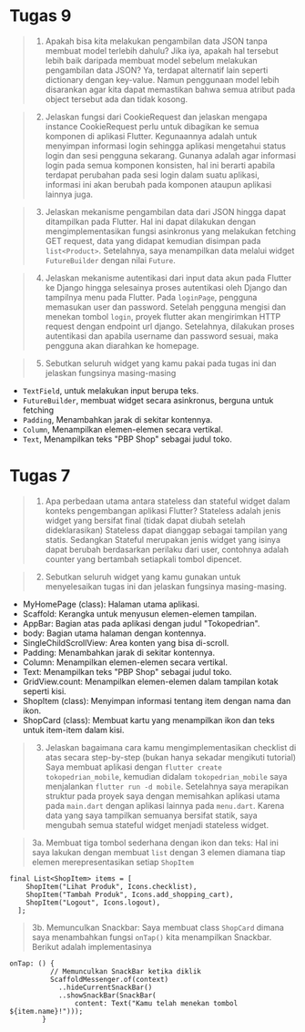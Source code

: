 # Tugas 9
> 1. Apakah bisa kita melakukan pengambilan data JSON tanpa membuat model terlebih dahulu? Jika iya, apakah hal tersebut lebih baik daripada membuat model sebelum melakukan pengambilan data JSON?
Ya, terdapat alternatif lain seperti dictionary dengan key-value. Namun penggunaan model lebih disarankan agar kita dapat memastikan bahwa semua atribut pada object tersebut ada dan tidak kosong.

> 2. Jelaskan fungsi dari CookieRequest dan jelaskan mengapa instance CookieRequest perlu untuk dibagikan ke semua komponen di aplikasi Flutter.
Kegunaannya adalah untuk menyimpan informasi login sehingga aplikasi mengetahui status login dan sesi pengguna sekarang. Gunanya adalah agar informasi login pada semua komponen konsisten, hal ini berarti apabila terdapat perubahan pada sesi login dalam suatu aplikasi, informasi ini akan berubah pada komponen ataupun aplikasi lainnya juga.

> 3. Jelaskan mekanisme pengambilan data dari JSON hingga dapat ditampilkan pada Flutter.
Hal ini dapat dilakukan dengan mengimplementasikan fungsi asinkronus yang melakukan fetching GET request, data yang didapat kemudian disimpan pada `list<Product>`. Setelahnya, saya menampilkan data melalui widget `FutureBuilder` dengan nilai `Future`.

> 4. Jelaskan mekanisme autentikasi dari input data akun pada Flutter ke Django hingga selesainya proses autentikasi oleh Django dan tampilnya menu pada Flutter.
Pada `loginPage`, pengguna memasukan user dan password. Setelah pengguna mengisi dan menekan tombol `login`, proyek flutter akan mengirimkan HTTP request dengan endpoint url django. Setelahnya, dilakukan proses autentikasi dan apabila username dan password sesuai, maka pengguna akan diarahkan ke homepage.

> 5. Sebutkan seluruh widget yang kamu pakai pada tugas ini dan jelaskan fungsinya masing-masing
* `TextField`, untuk melakukan input berupa teks.
* `FutureBuilder`, membuat widget secara asinkronus, berguna untuk fetching
* `Padding`, Menambahkan jarak di sekitar kontennya.
* `Column`, Menampilkan elemen-elemen secara vertikal.
* `Text`, Menampilkan teks "PBP Shop" sebagai judul toko.


# Tugas 7
>1. Apa perbedaan utama antara stateless dan stateful widget dalam konteks pengembangan aplikasi Flutter?
Stateless adalah jenis widget yang bersifat final (tidak dapat diubah setelah dideklarasikan) Stateless dapat dianggap sebagai tampilan yang statis. Sedangkan Stateful merupakan jenis widget yang isinya dapat berubah berdasarkan perilaku dari user, contohnya adalah counter yang bertambah setiapkali tombol dipencet.

>2. Sebutkan seluruh widget yang kamu gunakan untuk menyelesaikan tugas ini dan jelaskan fungsinya masing-masing.
* MyHomePage (class): Halaman utama aplikasi.
* Scaffold: Kerangka untuk menyusun elemen-elemen tampilan.
* AppBar: Bagian atas pada aplikasi dengan judul "Tokopedrian".
* body: Bagian utama halaman dengan kontennya.
* SingleChildScrollView: Area konten yang bisa di-scroll.
* Padding: Menambahkan jarak di sekitar kontennya.
* Column: Menampilkan elemen-elemen secara vertikal.
* Text: Menampilkan teks "PBP Shop" sebagai judul toko.
* GridView.count: Menampilkan elemen-elemen dalam tampilan kotak seperti kisi.
* ShopItem (class): Menyimpan informasi tentang item dengan nama dan ikon.
* ShopCard (class): Membuat kartu yang menampilkan ikon dan teks untuk item-item dalam kisi.


>3. Jelaskan bagaimana cara kamu mengimplementasikan checklist di atas secara step-by-step (bukan hanya sekadar mengikuti tutorial)
Saya membuat aplikasi dengan `flutter create tokopedrian_mobile`, kemudian didalam `tokopedrian_mobile` saya menjalankan `flutter run -d mobile`. Setelahnya saya merapikan struktur pada proyek saya dengan memisahkan aplikasi utama pada `main.dart` dengan aplikasi lainnya pada `menu.dart`. Karena data yang saya tampilkan semuanya bersifat statik, saya mengubah semua stateful widget menjadi stateless widget. 

>3a. Membuat tiga tombol sederhana dengan ikon dan teks:
Hal ini saya lakukan dengan membuat `list` dengan 3 elemen diamana tiap elemen merepresentasikan setiap `ShopItem`
```dart=
final List<ShopItem> items = [
    ShopItem("Lihat Produk", Icons.checklist),
    ShopItem("Tambah Produk", Icons.add_shopping_cart),
    ShopItem("Logout", Icons.logout),
  ]; 
 ```

>3b. Memunculkan Snackbar:
Saya membuat class `ShopCard` dimana saya menambahkan fungsi `onTap()` kita menampilkan Snackbar. Berikut adalah implementasinya
```dart=
onTap: () {
          // Memunculkan SnackBar ketika diklik
          ScaffoldMessenger.of(context)
            ..hideCurrentSnackBar()
            ..showSnackBar(SnackBar(
                content: Text("Kamu telah menekan tombol ${item.name}!")));
        }
```